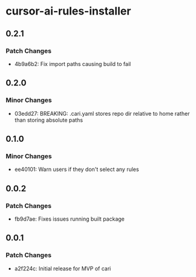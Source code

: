 # cursor-ai-rules-installer

## 0.2.1

### Patch Changes

- 4b9a6b2: Fix import paths causing build to fail

## 0.2.0

### Minor Changes

- 03edd27: BREAKING: .cari.yaml stores repo dir relative to home rather than storing absolute paths

## 0.1.0

### Minor Changes

- ee40101: Warn users if they don't select any rules

## 0.0.2

### Patch Changes

- fb9d7ae: Fixes issues running built package

## 0.0.1

### Patch Changes

- a2f224c: Initial release for MVP of cari
